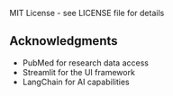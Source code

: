 MIT License - see LICENSE file for details

## Acknowledgments

- PubMed for research data access
- Streamlit for the UI framework
- LangChain for AI capabilities